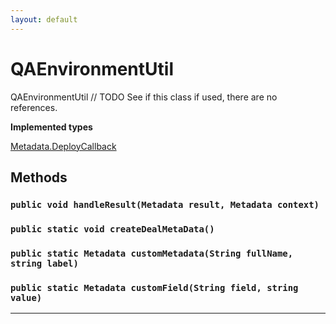 ```yaml
---
layout: default
---
```

# QAEnvironmentUtil

QAEnvironmentUtil
// TODO See if this class if used, there are no references.


**Implemented types**

[Metadata.DeployCallback](Metadata.DeployCallback)

## Methods
### `public void handleResult(Metadata result, Metadata context)`
### `public static void createDealMetaData()`
### `public static Metadata customMetadata(String fullName, string label)`
### `public static Metadata customField(String field, string value)`
---
